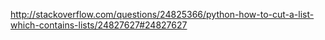 http://stackoverflow.com/questions/24825366/python-how-to-cut-a-list-which-contains-lists/24827627#24827627

